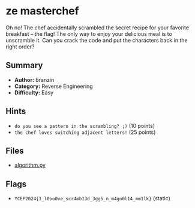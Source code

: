 # ze masterchef
Oh no! The chef accidentally scrambled the secret recipe for your favorite breakfast – the flag! The only way to enjoy your delicious meal is to unscramble it. Can you crack the code and put the characters back in the right order?

## Summary
- **Author:** branzin
- **Category:** Reverse Engineering
- **Difficulty:** Easy

## Hints
- `do you see a pattern in the scrambling? ;)` (10 points)
- `the chef loves switching adjacent letters!` (25 points)

## Files
- [algorithm.py](dist/algorithm.py)

## Flags
- `YCEP2024{1_l0oo0ve_scr4mb13d_3gg5_n_m4gn0l14_mm1lk}` (static)